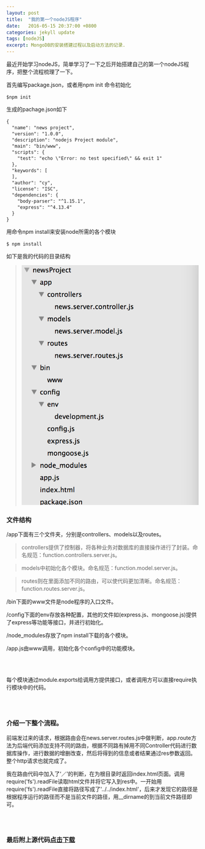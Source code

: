 ```yaml
---
layout: post
title:  "我的第一个nodeJS程序"
date:   2016-05-15 20:37:00 +0800
categories: jekyll update
tags: [nodeJS]
excerpt: MongoDB的安装搭建过程以及启动方法的记录.
---
```


最近开始学习nodeJS，简单学习了一下之后开始搭建自己的第一个nodeJS程序，把整个流程梳理了一下。

首先编写package.json，或者用npm init 命令初始化

	$npm init

生成的pachage.json如下

	{
	  "name": "news project",
	  "version": "1.0.0",
	  "description": "nodejs Project module",
	  "main": "bin/www",
	  "scripts": {
	    "test": "echo \"Error: no test specified\" && exit 1"
	  },
	  "keywords": [
	  ],
	  "author": "cy",
	  "license": "ISC",
	  "dependencies": {
	    "body-parser": "^1.15.1",
	    "express": "^4.13.4"
	  }
	}

用命令npm install来安装node所需的各个模块

	$ npm install

如下是我的代码的目录结构

>![img](/img/first_nodeJS/mulu.png)

### 文件结构

/app下面有三个文件夹，分别是controllers、models以及routes。

>controllers提供了控制器，将各种业务对数据库的直接操作进行了封装。命名规范：function.controllers.server.js。

>models中初始化各个模块。命名规范：function.model.server.js。

>routes则在里面添加不同的路由，可以使代码更加清晰。命名规范：function.routes.server.js。

/bin下面的www文件是node程序的入口文件。

/config下面的env存放各种配置，其他的文件如(express.js、mongoose.js)提供了express等功能等接口，并进行初始化。

/node_modules存放了npm install下载的各个模块。

/app.js由www调用，初始化各个config中的功能模块。

<br><br>

每个模块通过module.exports给调用方提供接口，或者调用方可以直接require执行模块中的代码。

<br><br>


### 介绍一下整个流程。

前端发过来的请求，根据路由会在news.server.routes.js中做判断，app.route方法为后端代码添加支持不同的路由，根据不同路有掉用不同Controller代码进行数据库操作，进行数据的增删改查，然后将得到的信息或者结果通过res参数返回。整个http请求也就完成了。

我在路由代码中加入了‘／’的判断，在为根目录时返回index.html页面。调用require('fs').readFile读取html文件并将它写入到res中。一开始用require('fs').readFile直接将路径写成了'../../index.html'，后来才发现它的路径是根据程序运行的路径而不是当前文件的路径，用__dirname的到当前文件路径即可。

<br><br>

### 最后附上源代码[点击下载](/file/newsProject.zip)


